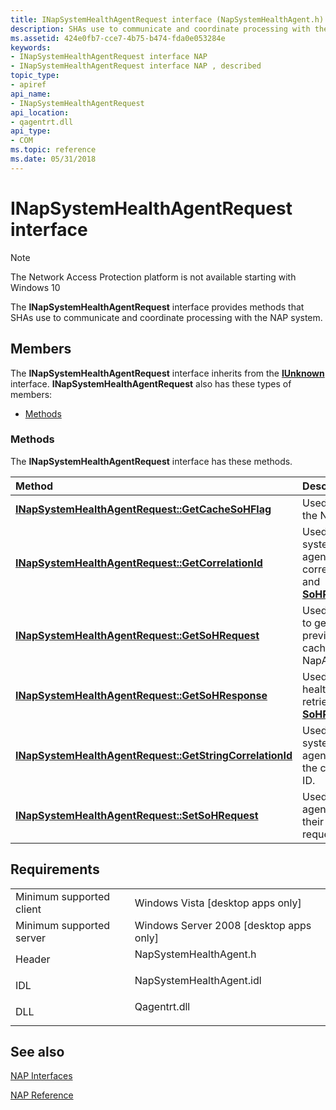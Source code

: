 ```yaml
---
title: INapSystemHealthAgentRequest interface (NapSystemHealthAgent.h)
description: SHAs use to communicate and coordinate processing with the NAP system.
ms.assetid: 424e0fb7-cce7-4b75-b474-fda0e053284e
keywords:
- INapSystemHealthAgentRequest interface NAP
- INapSystemHealthAgentRequest interface NAP , described
topic_type:
- apiref
api_name:
- INapSystemHealthAgentRequest
api_location:
- qagentrt.dll
api_type:
- COM
ms.topic: reference
ms.date: 05/31/2018
---
```


# INapSystemHealthAgentRequest interface

> [!Note]  
> The Network Access Protection platform is not available starting with Windows 10

 

The **INapSystemHealthAgentRequest** interface provides methods that SHAs use to communicate and coordinate processing with the NAP system.

## Members

The **INapSystemHealthAgentRequest** interface inherits from the [**IUnknown**](/windows/desktop/api/unknwn/nn-unknwn-iunknown) interface. **INapSystemHealthAgentRequest** also has these types of members:

-   [Methods](#methods)

### Methods

The **INapSystemHealthAgentRequest** interface has these methods.



| Method                                                                                                                     | Description                                                                                      |
|:---------------------------------------------------------------------------------------------------------------------------|:-------------------------------------------------------------------------------------------------|
| [**INapSystemHealthAgentRequest::GetCacheSoHFlag**](inapsystemhealthagentrequest-getcachesohflag-method.md)               | Used only by the NapAgent.<br/>                                                            |
| [**INapSystemHealthAgentRequest::GetCorrelationId**](inapsystemhealthagentrequest-getcorrelationid-method.md)             | Used by system health agents to correlate SoHs and [**SoHResponse**](/windows/win32/api/naptypes/ns-naptypes-soh).<br/> |
| [**INapSystemHealthAgentRequest::GetSoHRequest**](inapsystemhealthagentrequest-getsohrequest-method.md)                   | Used by SHAs to get SoHs previously cached by the NapAgent.<br/>                           |
| [**INapSystemHealthAgentRequest::GetSoHResponse**](inapsystemhealthagentrequest-getsohresponse-method.md)                 | Used by the health agent to retrieve their [**SoHResponse**](/windows/win32/api/naptypes/ns-naptypes-soh).<br/>         |
| [**INapSystemHealthAgentRequest::GetStringCorrelationId**](inapsystemhealthagentrequest-getstringcorrelationid-method.md) | Used by system health agents to log the correlation ID.<br/>                               |
| [**INapSystemHealthAgentRequest::SetSoHRequest**](inapsystemhealthagentrequest-setsohrequest-method.md)                   | Used by health agents to write their SoH request.<br/>                                     |



 

## Requirements



|                                     |                                                                                                     |
|-------------------------------------|-----------------------------------------------------------------------------------------------------|
| Minimum supported client<br/> | Windows Vista \[desktop apps only\]<br/>                                                      |
| Minimum supported server<br/> | Windows Server 2008 \[desktop apps only\]<br/>                                                |
| Header<br/>                   | <dl> <dt>NapSystemHealthAgent.h</dt> </dl>   |
| IDL<br/>                      | <dl> <dt>NapSystemHealthAgent.idl</dt> </dl> |
| DLL<br/>                      | <dl> <dt>Qagentrt.dll</dt> </dl>             |



## See also

<dl> <dt>

[NAP Interfaces](nap-interfaces.md)
</dt> <dt>

[NAP Reference](nap-reference.md)
</dt> </dl>

 

